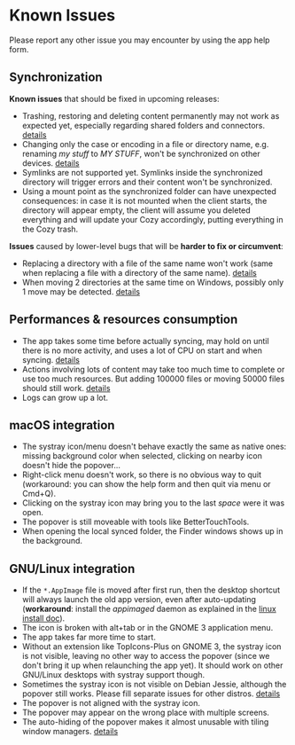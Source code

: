 # Known Issues

Please report any other issue you may encounter by using the app help form.

## Synchronization

**Known issues** that should be fixed in upcoming releases:

* Trashing, restoring and deleting content permanently may not work as expected
  yet, especially regarding shared folders and connectors.
  [details](https://trello.com/c/6jfO4hoB)
* Changing only the case or encoding in a file or directory name, e.g. renaming
  *my stuff* to *MY STUFF*, won't be synchronized on other devices.
  [details](https://trello.com/c/Phc3lLEr)
* Symlinks are not supported yet. Symlinks inside the synchronized directory
  will trigger errors and their content won't be synchronized.
* Using a mount point as the synchronized folder can have unexpected
  consequences: in case it is not mounted when the client starts, the directory
  will appear empty, the client will assume you deleted everything and will
  update your Cozy accordingly, putting everything in the Cozy trash.

**Issues** caused by lower-level bugs that will be **harder to fix or circumvent**:

* Replacing a directory with a file of the same name won't work (same when
  replacing a file with a directory of the same name).
  [details](https://trello.com/c/rBQ2XXwp)
* When moving 2 directories at the same time on Windows, possibly only 1 move
  may be detected. [details](https://trello.com/c/X3QMUQO3)


## Performances & resources consumption

* The app takes some time before actually syncing, may hold on until
  there is no more activity, and uses a lot of CPU on start and when syncing.
  [details](https://trello.com/c/IQEImXQF)
* Actions involving lots of content may take too much time to complete or use
  too much resources. But adding 100000 files or moving 50000 files should
  still work. [details](https://trello.com/c/IQEImXQF)
* Logs can grow up a lot.

## macOS integration

* The systray icon/menu doesn't behave exactly the same as native ones: missing
  background color when selected, clicking on nearby icon doesn't hide the
  popover...
* Right-click menu doesn't work, so there is no obvious way to quit
  (workaround: you can show the help form and then quit via menu or Cmd+Q).
* Clicking on the systray icon may bring you to the last *space* were it was
  open.
* The popover is still moveable with tools like BetterTouchTools.
* When opening the local synced folder, the Finder windows shows up in the
  background.

## GNU/Linux integration

* If the `*.AppImage` file is moved after first run, then the desktop shortcut
  will always launch the old app version, even after auto-updating
  (**workaround**: install the *appimaged* daemon as explained in the
  [linux install doc](https://github.com/cozy-labs/cozy-desktop/blob/master/doc/usage/linux.md#install)).
* The icon is broken with alt+tab or in the GNOME 3 application menu.
* The app takes far more time to start.
* Without an extension like TopIcons-Plus on GNOME 3, the systray icon is not
  visible, leaving no other way to access the popover (since we don't bring it
  up when relaunching the app yet). It should work on other GNU/Linux desktops
  with systray support though.
* Sometimes the systray icon is not visible on Debian Jessie, although the
  popover still works. Please fill separate issues for other distros.
  [details](https://github.com/cozy-labs/cozy-desktop/issues/422)
* The popover is not aligned with the systray icon.
* The popover may appear on the wrong place with multiple screens.
* The auto-hiding of the popover makes it almost unusable with tiling window
  managers. [details](https://github.com/cozy-labs/cozy-desktop/issues/892)
